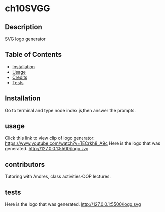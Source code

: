 # ch10SVGG

## Description
SVG logo generator

## Table of Contents
* [Installation](#installation)
* [Usage](#usage)
* [Credits](#contributors)
* [Tests](#tests)

## Installation
Go to terminal and type node index.js,then answer the prompts.
## usage
Click this link to view clip of logo generator:
https://www.youtube.com/watch?v=TECrkh8_A9c 
Here is the logo that was generated.
http://127.0.0.1:5500/logo.svg 

## contributors
Tutoring with Andres, class activities-OOP lectures.
## tests
Here is the logo that was generated.
http://127.0.0.1:5500/logo.svg 